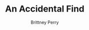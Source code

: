 ---
title: An Accidental Find
Layout: module

author: Brittney Perry
reviewer: 

schedule:
weight: 
plotline: Family Recipes

description: An encounter card is placed on the Chest of the Tarrasch. This card should be taken to the NPC shack if found before 12pm Saturday. At 12pm it is removed by Huldrek on his way into town.

synopsis: > 
  The encounter card should be in an envelope secured on the chest. The chest with card and treasure should be placed in the woods early Friday. The chest should be away from the path, hidden from sight. The card is the stand in for the guard Huldrek, who is on duty until 12pm Saturday. The card should direct the PCs to return the card to the NPC shack. The card reads:
  
  > Congratulations! You have found Huldrek and his chest on your own! Please return this card, with your group, to the NPC shack. You will return here to continue this encounter.

outcomes: Someone stumbles upon the encounter card and brings it and/or the chest, to the NPC shack, and then continues with the module OPERATION FIND HULDREK


props: 
  - Chest of the Tarrasch 
  - Jewelry [no IG value]
  - Plastic coin [no IG value]
  - Potion Phys-reps [equal # to tags]
  - Gas Packets [equal # to tags]
  - Encounter Card and Envelope


treasure: 
  - Gold
  - Components
  - Silver
  - Potions
  - Gasses
  - Granny's Recipe Book
  - Dwarven Stones
  - Random Dwarven Artifacts 
  - Random Dwarven Treasure

rumors: 

hook: Encounter Card on top of the Tarrasch Chest

scenes: 
  - 
    oog: Off the path, away from where most would go.
    ig: Somewhere deep in the woods
    flee_point: 

rules_clarifications: Encounter Card has instructions on how to follow the encounter. You must bring it to the NPC shack.


running_notes: |
 > Card should be placed with the chest on Friday, earlyish
 > The card and chest shouldn't be able to be seen from the path. It should >be sat away from where most people will go, but not so far away to keep >people from wanting to carry the chest out.

---